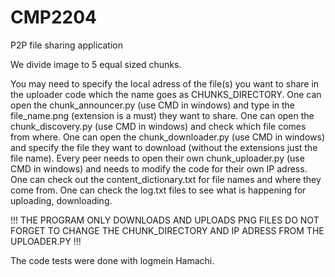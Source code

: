 # CMP2204
P2P file sharing application

We divide image to 5 equal sized chunks.

You may need to specify the local adress of the file(s) you want to share in the uploader code which the name goes as CHUNKS_DIRECTORY.
One can open the chunk_announcer.py (use CMD in windows) and type in the file_name.png (extension is a must) they want to share.
One can open the chunk_discovery.py (use CMD in windows) and check which file comes from where.
One can open the chunk_downloader.py (use CMD in windows) and specify the file they want to download (without the extensions just the file name).
Every peer needs to open their own chunk_uploader.py (use CMD in windows) and needs to modify the code for their own IP adress.
One can check out the content_dictionary.txt for file names and where they come from.
One can check the log.txt files to see what is happening for uploading, downloading.

!!! THE PROGRAM ONLY DOWNLOADS AND UPLOADS PNG FILES DO NOT FORGET TO CHANGE THE CHUNK_DIRECTORY AND IP ADRESS FROM THE UPLOADER.PY !!!

The code tests were done with logmein Hamachi.
